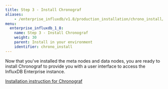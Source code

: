 ```yaml
---
title: Step 3 - Install Chronograf
aliases:
    - /enterprise_influxdb/v1.8/production_installation/chrono_install/
menu:
  enterprise_influxdb_1_8:
    name: Step 3 - Install Chronograf
    weight: 30
    parent: Install in your environment
    identifier: chrono_install
---
```


Now that you've installed the meta nodes and data nodes, you are ready to install Chronograf
to provide you with a user interface to access the InfluxDB Enterprise instance.

[Installation instruction for Chronograf](/chronograf/latest/introduction/installation/)
